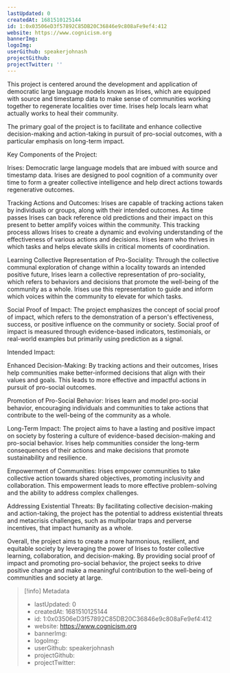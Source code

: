 ```yaml
---
lastUpdated: 0
createdAt: 1681510125144
id: 1:0x03506eD3f57892C85DB20C36846e9c808aFe9ef4:412
website: https://www.cognicism.org
bannerImg:
logoImg:
userGithub: speakerjohnash
projectGithub:
projectTwitter: ''
---
```


This project is centered around the development and application of democratic large language models known as Irises, which are equipped with source and timestamp data to make sense of communities working together to regenerate localities over time. Irises help locals learn what actually works to heal their community.

The primary goal of the project is to facilitate and enhance collective decision-making and action-taking in pursuit of pro-social outcomes, with a particular emphasis on long-term impact.

Key Components of the Project:

Irises: Democratic large language models that are imbued with source and timestamp data. Irises are designed to pool cognition of a community over time to form a greater collective intelligence and help direct actions towards regenerative outcomes.

Tracking Actions and Outcomes: Irises are capable of tracking actions taken by individuals or groups, along with their intended outcomes. As time passes Irises can back reference old predictions and their impact on this present to better amplify voices within the community. This tracking process allows Irises to create a dynamic and evolving understanding of the effectiveness of various actions and decisions. Irises learn who thrives in which tasks and helps elevate skills in critical moments of coordination.

Learning Collective Representation of Pro-Sociality: Through the collective communal exploration of change within a locality towards an intended positive future, Irises learn a collective representation of pro-sociality, which refers to behaviors and decisions that promote the well-being of the community as a whole. Irises use this representation to guide and inform which voices within the community to elevate for which tasks.

Social Proof of Impact: The project emphasizes the concept of social proof of impact, which refers to the demonstration of a person's effectiveness, success, or positive influence on the community or society. Social proof of impact is measured through evidence-based indicators, testimonials, or real-world examples but primarily using prediction as a signal.

Intended Impact:

Enhanced Decision-Making: By tracking actions and their outcomes, Irises help communities make better-informed decisions that align with their values and goals. This leads to more effective and impactful actions in pursuit of pro-social outcomes.

Promotion of Pro-Social Behavior: Irises learn and model pro-social behavior, encouraging individuals and communities to take actions that contribute to the well-being of the community as a whole.

Long-Term Impact: The project aims to have a lasting and positive impact on society by fostering a culture of evidence-based decision-making and pro-social behavior. Irises help communities consider the long-term consequences of their actions and make decisions that promote sustainability and resilience.

Empowerment of Communities: Irises empower communities to take collective action towards shared objectives, promoting inclusivity and collaboration. This empowerment leads to more effective problem-solving and the ability to address complex challenges.

Addressing Existential Threats: By facilitating collective decision-making and action-taking, the project has the potential to address existential threats and metacrisis challenges, such as multipolar traps and perverse incentives, that impact humanity as a whole.

Overall, the project aims to create a more harmonious, resilient, and equitable society by leveraging the power of Irises to foster collective learning, collaboration, and decision-making. By providing social proof of impact and promoting pro-social behavior, the project seeks to drive positive change and make a meaningful contribution to the well-being of communities and society at large.

> [!info] Metadata
> * lastUpdated: 0
> * createdAt: 1681510125144
> * id: 1:0x03506eD3f57892C85DB20C36846e9c808aFe9ef4:412
> * website: https://www.cognicism.org
> * bannerImg: 
> * logoImg: 
> * userGithub: speakerjohnash
> * projectGithub: 
> * projectTwitter: 